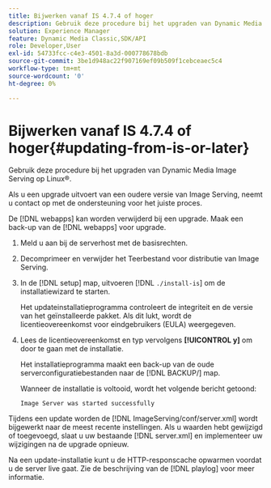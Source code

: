 ```yaml
---
title: Bijwerken vanaf IS 4.7.4 of hoger
description: Gebruik deze procedure bij het upgraden van Dynamic Media Image Serving op Linux®.
solution: Experience Manager
feature: Dynamic Media Classic,SDK/API
role: Developer,User
exl-id: 54733fcc-c4e3-4501-8a3d-000778678bdb
source-git-commit: 3be1d948ac22f907169ef09b509f1cebceaec5c4
workflow-type: tm+mt
source-wordcount: '0'
ht-degree: 0%

---
```


# Bijwerken vanaf IS 4.7.4 of hoger{#updating-from-is-or-later}

Gebruik deze procedure bij het upgraden van Dynamic Media Image Serving op Linux®.

Als u een upgrade uitvoert van een oudere versie van Image Serving, neemt u contact op met de ondersteuning voor het juiste proces.

De [!DNL webapps] kan worden verwijderd bij een upgrade. Maak een back-up van de [!DNL webapps] voor upgrade.

1. Meld u aan bij de serverhost met de basisrechten.
1. Decomprimeer en verwijder het Teerbestand voor distributie van Image Serving.
1. In de [!DNL setup] map, uitvoeren [!DNL `./install-is`] om de installatiewizard te starten.

   Het updateinstallatieprogramma controleert de integriteit en de versie van het geïnstalleerde pakket. Als dit lukt, wordt de licentieovereenkomst voor eindgebruikers (EULA) weergegeven.
1. Lees de licentieovereenkomst en typ vervolgens **[!UICONTROL y]** om door te gaan met de installatie.

   Het installatieprogramma maakt een back-up van de oude serverconfiguratiebestanden naar de [!DNL BACKUP/] map.

   Wanneer de installatie is voltooid, wordt het volgende bericht getoond:

   `Image Server was started successfully`

Tijdens een update worden de [!DNL ImageServing/conf/server.xml] wordt bijgewerkt naar de meest recente instellingen. Als u waarden hebt gewijzigd of toegevoegd, slaat u uw bestaande [!DNL server.xml] en implementeer uw wijzigingen na de upgrade opnieuw.

Na een update-installatie kunt u de HTTP-responscache opwarmen voordat u de server live gaat. Zie de beschrijving van de [!DNL playlog] voor meer informatie.

